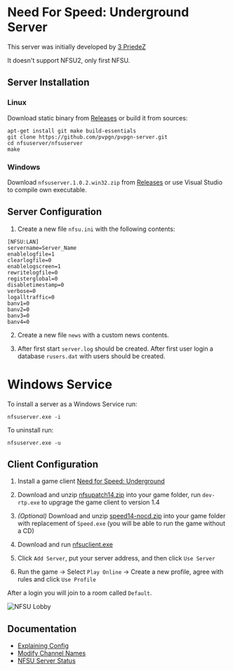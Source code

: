 
# Need For Speed: Underground Server

This server was initially developed by [3 PriedeZ](http://3priedez.net)

It doesn't support NFSU2, only first NFSU.

## Server Installation

### Linux

Download static binary from [Releases](https://github.com/HarpyWar/nfsuserver/releases) or build it from sources:

```
apt-get install git make build-essentials
git clone https://github.com/pvpgn/pvpgn-server.git
cd nfsuserver/nfsuserver
make
```

### Windows

Download `nfsuserver.1.0.2.win32.zip` from [Releases](https://github.com/HarpyWar/nfsuserver/releases) or use Visual Studio to compile own executable.


## Server Configuration

1. Create a new file `nfsu.ini` with the following contents:

```
[NFSU:LAN]
servername=Server_Name
enablelogfile=1
clearlogfile=0
enablelogscreen=1
rewritelogfile=0
registerglobal=0
disabletimestamp=0
verbose=0
logalltraffic=0
banv1=0
banv2=0
banv3=0
banv4=0
```

2. Create a new file `news` with a custom news contents.

3. After first start `server.log` should be created. After first user login a database `rusers.dat` with users should be created.

# Windows Service

To install a server as a Windows Service run:
```
nfsuserver.exe -i
```
To uninstall run:
```
nfsuserver.exe -u
```


## Client Configuration

1. Install a game client [Need for Speed: Underground](https://en.wikipedia.org/wiki/Need_for_Speed:_Underground)

2. Download and unzip [nfsupatch14.zip](https://github.com/HarpyWar/nfsuserver/releases/download/client/nfsupatch14.zip) into your game folder, run `dev-rtp.exe` to upgrage the game client to version 1.4

3. *(Optional)* Download and unzip [speed14-nocd.zip](https://github.com/HarpyWar/nfsuserver/releases/download/client/speed14-nocd.zip) into your game folder with replacement of `Speed.exe` (you will be able to run the game without a CD)

4. Download and run [nfsuclient.exe](https://github.com/HarpyWar/nfsuserver/releases/download/client/nfsuclient.exe)

5. Click `Add Server`, put your server address, and then click `Use Server`

7. Run the game &rarr; Select `Play Online` &rarr; Create a new profile, agree with rules and click `Use Profile`

After a login you will join to a room called `Default`.

![NFSU Lobby](http://i.imgur.com/ntGM3VF.jpg)


## Documentation

* [Explaining Config](https://github.com/HarpyWar/nfsuserver/wiki/Explaining-Config)
* [Modify Channel Names](https://github.com/HarpyWar/nfsuserver/wiki/Modify-Channel-Names)
* [NFSU Server Status](https://github.com/HarpyWar/nfsuserver/wiki/NFSU-Server-Status)

